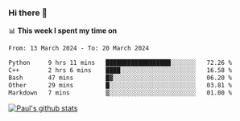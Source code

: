 ### Hi there 👋

📊 **This week I spent my time on**
<!--START_SECTION:waka-->

```txt
From: 13 March 2024 - To: 20 March 2024

Python     9 hrs 11 mins   ██████████████████░░░░░░░   72.26 %
C++        2 hrs 6 mins    ████░░░░░░░░░░░░░░░░░░░░░   16.58 %
Bash       47 mins         █▓░░░░░░░░░░░░░░░░░░░░░░░   06.20 %
Other      29 mins         █░░░░░░░░░░░░░░░░░░░░░░░░   03.81 %
Markdown   7 mins          ▒░░░░░░░░░░░░░░░░░░░░░░░░   01.00 %
```

<!--END_SECTION:waka-->


[![Paul's github stats](https://github-readme-stats.vercel.app/api?username=mickeyouyou&theme=dracula&show_icons=true)](https://github.com/anuraghazra/github-readme-stats)
